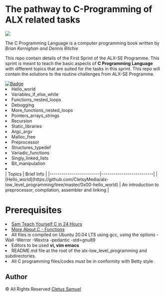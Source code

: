 <h1>The pathway to C-Programming of ALX related tasks</h1>

<img src="https://easystudyhub.com/wp-content/uploads/2023/03/C-progamming.jpg">

<p>The C Programming Language is a computer programming book written by <em>Brian Kernighan and Dennis Ritchie</em> </p>

<p>This repo contain details of the First Sprint of the ALX-SE Programme.
  This sprint is meant to teach the basic aspects of <strong>C Programming Language</strong> with different topics that are suited for the tasks in this sprint.
  This repo will contain the solutions to the routine challenges from ALX-SE Programme.
</p>
<a href="https://www.example.com/data-science">
  <img src="https://img.shields.io/badge/Topics-Covered%20-blue" alt="Badge" title="Introduction to C Programming">
</a>

<li>Hello_world</li>
<li>Variables_if_else_while</li>
<li>Functions_nested_loops</li>
<li>Debugging</li>
<li>More_functions_nested_loops</li>
<li>Pointers_arrays_strings</li>
<li>Recursion</li>
<li>Static_libraries</li>
<li>Argc_argv</li>
<li>Malloc_free</li>
<li>Preprocessor</li>
<li>Structures_typedef</li>
<li>Variadic_functions</li>
<li>Singly_linked_lists</li>
<li>Bit_manipulation</li>
<li></li>
| Topics         | Brief Info               |
|-------------------------|--------------------------|
| [Hello_world](https://github.com/CletsyMedia/alx-low_level_programming/tree/master/0x00-hello_world)     | An introduction to preprocessor, compilation, assembler and linking            |

<h1>Prerequisites</h1>
<li><a href="https://www.pdfdrive.com/sams-teach-yourself-c-in-24-hours-e17514248.html">Sam Teach Yourself C in 24 Hours</a></li>
<li><a href="https://www.tutorialspoint.com/cprogramming/c_functions.htm">More About C - Functions</a></li>
<li>All files is compiled on Ubuntu 20.04 LTS using gcc, using the options -Wall -Werror -Wextra -pedantic -std=gnu89</li>
<li>Editors to be used <strong>vi, vim emacs</strong></li>
<li>README.md file at the root of the alx-low_level_programming and subdirectories.</li>
<li>All C programming files/codes must be in conformity with Betty style</li>

<h2>Author</h2>
<p>&copy; All Rights Reserved <a title="Web Developer" href="https://cletsymedia.github.io/Prof-Portfolio/">Cletus Samuel</a></p>